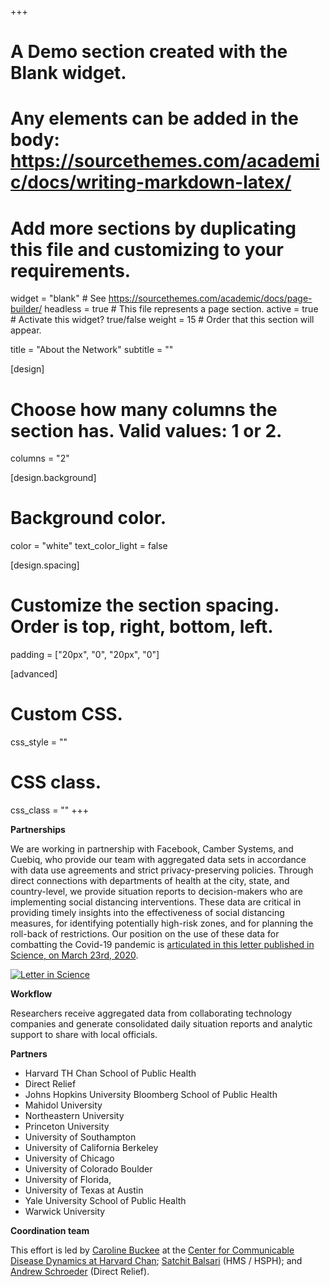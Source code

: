 +++
# A Demo section created with the Blank widget.
# Any elements can be added in the body: https://sourcethemes.com/academic/docs/writing-markdown-latex/
# Add more sections by duplicating this file and customizing to your requirements.

widget = "blank"  # See https://sourcethemes.com/academic/docs/page-builder/
headless = true  # This file represents a page section.
active = true  # Activate this widget? true/false
weight = 15  # Order that this section will appear.

title = "About the Network"
subtitle = ""

[design]
  # Choose how many columns the section has. Valid values: 1 or 2.
  columns = "2"

[design.background]
  # Background color.
  color = "white"
  text_color_light = false

[design.spacing]
  # Customize the section spacing. Order is top, right, bottom, left.
  padding = ["20px", "0", "20px", "0"]

[advanced]
 # Custom CSS. 
 css_style = ""
 
 # CSS class.
 css_class = ""
+++

**Partnerships** 

We are working in partnership with Facebook, Camber Systems, and Cuebiq, who provide our team with aggregated data sets in accordance with data use agreements and strict privacy-preserving policies. Through direct connections with departments of health at the city, state, and country-level, we provide situation reports to decision-makers who are implementing social distancing interventions. These data are critical in providing timely insights into the effectiveness of social distancing measures, for identifying potentially high-risk zones, and for planning the roll-back of restrictions. Our position on the use of these data for combatting the Covid-19 pandemic is [articulated in this letter published in Science, on March 23rd, 2020](https://science.sciencemag.org/content/early/2020/03/20/science.abb8021). 

[![Letter in Science](/img/science_lg.png)](https://science.sciencemag.org/content/early/2020/03/20/science.abb8021)

**Workflow** 

Researchers receive aggregated data from collaborating technology companies and generate consolidated daily situation reports and analytic support to share with local officials. 

**Partners** 

- Harvard TH Chan School of Public Health
- Direct Relief
- Johns Hopkins University Bloomberg School of Public Health
- Mahidol University
- Northeastern University
- Princeton University
- University of Southampton
- University of California Berkeley
- University of Chicago
- University of Colorado Boulder
- University of Florida,
- University of Texas at Austin
- Yale University School of Public Health
- Warwick University 

**Coordination team** 

This effort is led by [Caroline Buckee](https://ccdd.hsph.harvard.edu/people/caroline-buckee/) at the [Center for Communicable Disease Dynamics at Harvard Chan](https://ccdd.hsph.harvard.edu/covid-19-research/); [Satchit Balsari](https://fxb.harvard.edu/people/satchit-balsari/) (HMS / HSPH); and [Andrew Schroeder](https://www.directrelief.org/author/aschroeder/) (Direct Relief).

